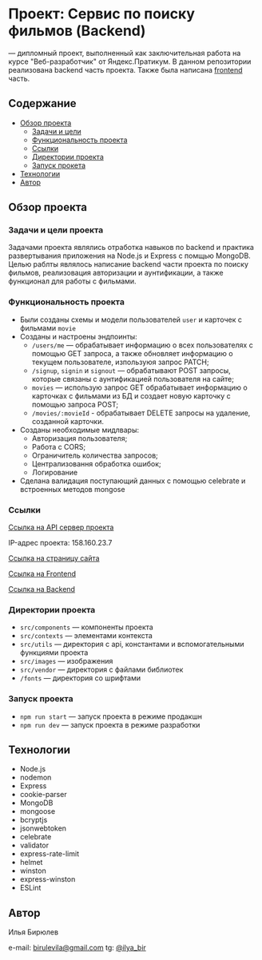 # Проект: Сервис по поиску фильмов (Backend)

— дипломный проект, выполненный как заключительная работа на курсе "Веб-разработчик" от Яндекс.Пратикум. В данном репозитории реализована backend часть проекта. Также была написана [frontend](https://github.com/IlyaBiryulev/movies-explorer-frontend) часть.

## Содержание

 - [Обзор проекта](#обзор-проекта)
    - [Задачи и цели](#задачи-и-цели-проекта)
    - [Функциональность проекта](#функциональность-проекта)
    - [Ссылки](#ссылки)
    - [Директории проекта](#директории-проекта)
    - [Запуск прокета](#запуск-проекта)
 - [Технологии](#технологии)
 - [Автор](#автор)

## Обзор проекта

### Задачи и цели проекта

Задачами проекта являлись отработка навыков по backend и практика развертывания приложения на Node.js и Express с помщью MongoDB.
Целью раблты являлось написание backend части проекта по поиску фильмов, реализовация авторизации и аунтификации, а также функционал для работы с фильмами.

### Функциональность проекта

- Были созданы схемы и модели пользователей `user` и карточек с фильмами `movie`
- Созданы и настроены эндпоинты: 
  - `/users/me` — обрабатывает информацию о всех пользователях с помощью GET запроса, а также обновляет информацию о текущем пользователе, изпользуюя запрос PATCH;
  - `/signup`, `signin` и `signout` — обрабатывают POST запросы, которые связаны с аунтификацией пользователя на сайте;
  - `movies` — использую запрос GET обрабатывает информацию о карточках с фильмами из БД и создает новую карточку с помощью запроса POST;
  - `/movies/:movieId` - обрабатывает DELETE запросы на удаление, созданной карточки.
- Созданы необходимые мидлвары: 
  - Авторизация пользователя;
  - Работа с CORS;
  - Ограничитель количества запросов;
  - Централизовання обработка ошибок;
  - Логирование
- Сделана валидация поступающий данных с помощью celebrate и встроенных методов mongose

### Ссылки

[Ссылка на API сервер проекта](https://api.moviedomen.nomoredomains.rocks)

IP-адрес проекта: 158.160.23.7

[Ссылка на страницу сайта](https://moviedomen.nomoredomains.rocks)

[Ссылка на Frontend](https://github.com/IlyaBiryulev/movies-explorer-frontend)

[Ссылка на Backend](https://github.com/IlyaBiryulev/movies-explorer-api)

### Директории проекта

- `src/components` — компоненты проекта
- `src/contexts` — элементами контекста
- `src/utils` — директория с api, константами и вспомогательными функциями проекта
- `src/images` — изображения
- `src/vendor` — директория с файлами библиотек
- `/fonts` — директория со шрифтами

### Запуск проекта

- `npm run start` — запуск проекта в режиме продакшн
- `npm run dev` — запуск проекта в режиме разработки

## Технологии

- Node.js
- nodemon
- Express
- cookie-parser
- MongoDB
- mongoose
- bcryptjs
- jsonwebtoken
- celebrate
- validator
- express-rate-limit
- helmet
- winston
- express-winston
- ESLint

## Автор

Илья Бирюлев

e-mail: birulevila@gmail.com
tg: [@ilya_bir](https://t.me/ilya_bir)
